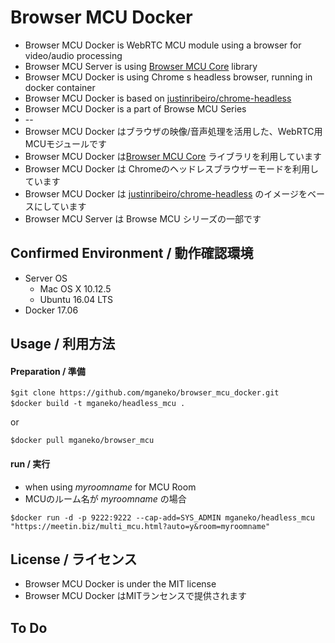 # Browser MCU Docker

* Browser MCU Docker is WebRTC MCU module using a browser for video/audio processing
* Browser MCU Server is using [Browser MCU Core](https://github.com/mganeko/browser_mcu_core) library 
* Browser MCU Docker is using Chrome s headless browser, running in docker container
* Browser MCU Docker is based on [justinribeiro/chrome-headless](https://hub.docker.com/r/justinribeiro/chrome-headless/)
* Browser MCU Docker is a part of Browse MCU Series
* --
* Browser MCU Docker はブラウザの映像/音声処理を活用した、WebRTC用MCUモジュールです
* Browser MCU Docker は[Browser MCU Core](https://github.com/mganeko/browser_mcu_core) ライブラリを利用しています
* Browser MCU Docker は Chromeのヘッドレスブラウザーモードを利用しています
* Browser MCU Docker は [justinribeiro/chrome-headless](https://hub.docker.com/r/justinribeiro/chrome-headless/) のイメージをベースにしています
* Browser MCU Server は Browse MCU シリーズの一部です

## Confirmed Environment / 動作確認環境

* Server OS
  * Mac OS X 10.12.5
  * Ubuntu 16.04 LTS
* Docker 17.06


## Usage / 利用方法

#### Preparation / 準備

```
$git clone https://github.com/mganeko/browser_mcu_docker.git
$docker build -t mganeko/headless_mcu .　
```

or 

```
$docker pull mganeko/browser_mcu
```

#### run / 実行

* when using _myroomname_ for MCU Room
* MCUのルーム名が _myroomname_ の場合

```
$docker run -d -p 9222:9222 --cap-add=SYS_ADMIN mganeko/headless_mcu "https://meetin.biz/multi_mcu.html?auto=y&room=myroomname" 
```


## License / ライセンス

* Browser MCU Docker is under the MIT license
* Browser MCU Docker はMITランセンスで提供されます

## To Do
